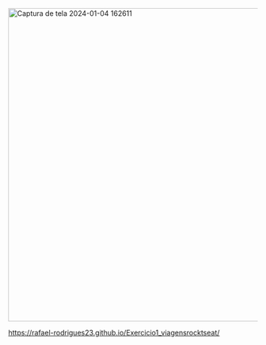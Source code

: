 <img width="632" alt="Captura de tela 2024-01-04 162611" src="https://github.com/Rafael-Rodrigues23/Exercicio1_viagensrocktseat/assets/94968001/1dddb2d3-e278-40d2-9225-05264525fc07">

https://rafael-rodrigues23.github.io/Exercicio1_viagensrocktseat/
